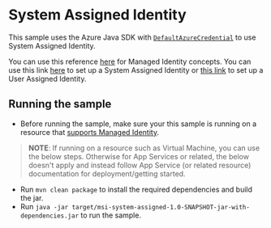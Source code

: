 # System Assigned Identity

This sample uses the Azure Java SDK with [`DefaultAzureCredential`](https://docs.microsoft.com/en-us/azure/developer/java/sdk/identity-azure-hosted-auth#default-azure-credential) to use System Assigned Identity.

You can use this reference [here](https://docs.microsoft.com/en-us/java/api/overview/azure/identity-readme?view=azure-java-stable#authenticating-in-azure-with-managed-identity) for Managed Identity concepts. You can use this link [here](https://docs.microsoft.com/en-us/azure/app-service/overview-managed-identity?tabs=portal%2Cdotnet#add-a-system-assigned-identity) to set up a System Assigned Identity or [this link](https://docs.microsoft.com/en-us/azure/app-service/overview-managed-identity?tabs=portal%2Cdotnet#add-a-user-assigned-identity) to set up a User Assigned Identity.

## Running the sample
- Before running the sample, make sure your this sample is running on a resource that [supports Managed Identity](https://docs.microsoft.com/en-us/java/api/overview/azure/identity-readme?view=azure-java-stable#managed-identity-support).

> **NOTE**: If running on a resource such as Virtual Machine, you can use the below steps. Otherwise for App Services or related, the below doesn't apply and instead follow App Service (or related resource) documentation for deployment/getting started.
- Run `mvn clean package` to install the required dependencies and build the jar. 
- Run `java -jar target/msi-system-assigned-1.0-SNAPSHOT-jar-with-dependencies.jar` to run the sample.